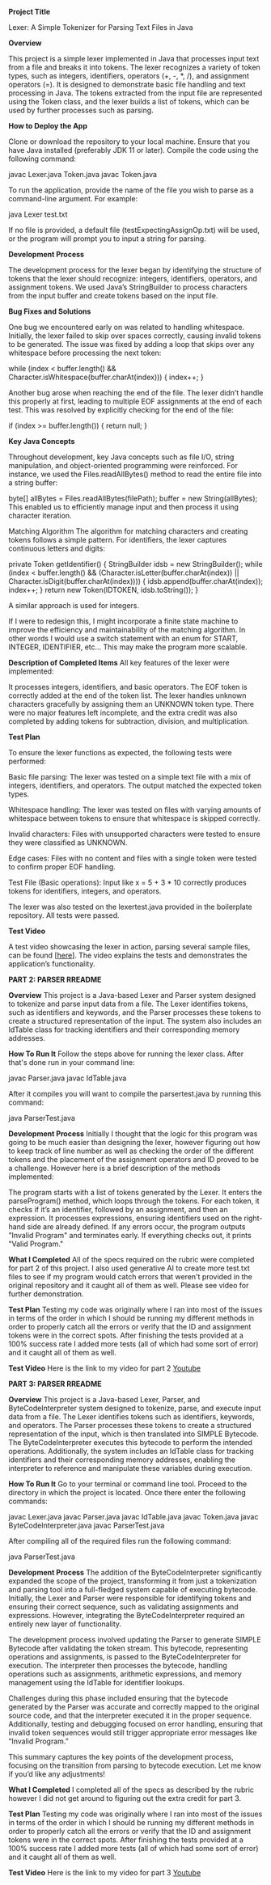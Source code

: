 **Project Title**

Lexer: A Simple Tokenizer for Parsing Text Files in Java

**Overview**

This project is a simple lexer implemented in Java that processes input text from a file and breaks it into tokens. The lexer recognizes a variety of token types, such as integers, identifiers, operators (+, -, *, /), and assignment operators (=). It is designed to demonstrate basic file handling and text processing in Java. The tokens extracted from the input file are represented using the Token class, and the lexer builds a list of tokens, which can be used by further processes such as parsing.

**How to Deploy the App**

Clone or download the repository to your local machine.
Ensure that you have Java installed (preferably JDK 11 or later).
Compile the code using the following command:

javac Lexer.java Token.java
javac Token.java

To run the application, provide the name of the file you wish to parse as a command-line argument. For example:

java Lexer test.txt

If no file is provided, a default file (testExpectingAssignOp.txt) will be used, or the program will prompt you to input a string for parsing.

**Development Process**

The development process for the lexer began by identifying the structure of tokens that the lexer should recognize: integers, identifiers, operators, and assignment tokens. We used Java’s StringBuilder to process characters from the input buffer and create tokens based on the input file.

**Bug Fixes and Solutions**

One bug we encountered early on was related to handling whitespace. Initially, the lexer failed to skip over spaces correctly, causing invalid tokens to be generated. The issue was fixed by adding a loop that skips over any whitespace before processing the next token:

while (index < buffer.length() && Character.isWhitespace(buffer.charAt(index))) {
    index++;
}

Another bug arose when reaching the end of the file. The lexer didn’t handle this properly at first, leading to multiple EOF assignments at the end of each test. This was resolved by explicitly checking for the end of the file:

if (index >= buffer.length()) {
    return null;
}

**Key Java Concepts**

Throughout development, key Java concepts such as file I/O, string manipulation, and object-oriented programming were reinforced. For instance, we used the Files.readAllBytes() method to read the entire file into a string buffer:

byte[] allBytes = Files.readAllBytes(filePath);
buffer = new String(allBytes);
This enabled us to efficiently manage input and then process it using character iteration.

Matching Algorithm
The algorithm for matching characters and creating tokens follows a simple pattern. For identifiers, the lexer captures continuous letters and digits:

private Token getIdentifier() {
    StringBuilder idsb = new StringBuilder();
    while (index < buffer.length() && (Character.isLetter(buffer.charAt(index)) || Character.isDigit(buffer.charAt(index)))) {
        idsb.append(buffer.charAt(index));
        index++;
    }
    return new Token(IDTOKEN, idsb.toString());
}

A similar approach is used for integers.

If I were to redesign this, I might incorporate a finite state machine to improve the efficiency and maintainability of the matching algorithm. In other words I would use a switch statement with an enum for START, INTEGER, IDENTIFIER, etc... This may make the program more scalable.

**Description of Completed Items**
All key features of the lexer were implemented:

It processes integers, identifiers, and basic operators.
The EOF token is correctly added at the end of the token list.
The lexer handles unknown characters gracefully by assigning them an UNKNOWN token type.
There were no major features left incomplete, and the extra credit was also completed by adding tokens for subtraction, division, and multiplication.

**Test Plan**

To ensure the lexer functions as expected, the following tests were performed:

Basic file parsing: The lexer was tested on a simple text file with a mix of integers, identifiers, and operators. The output matched the expected token types.

Whitespace handling: The lexer was tested on files with varying amounts of whitespace between tokens to ensure that whitespace is skipped correctly.

Invalid characters: Files with unsupported characters were tested to ensure they were classified as UNKNOWN.

Edge cases: Files with no content and files with a single token were tested to confirm proper EOF handling.

Test File (Basic operations): Input like x = 5 + 3 * 10 correctly produces tokens for identifiers, integers, and operators.

The lexer was also tested on the lexertest.java provided in the boilerplate repository. All tests were passed.

**Test Video**

A test video showcasing the lexer in action, parsing several sample files, can be found [[here](https://youtu.be/yvRSFmDeNas)]. The video explains the tests and demonstrates the application’s functionality.

**PART 2: PARSER RREADME**

**Overview**
This project is a Java-based Lexer and Parser system designed to tokenize and parse input data from a file. The Lexer identifies tokens, such as identifiers and keywords, and the Parser processes these tokens to create a structured representation of the input. The system also includes an IdTable class for tracking identifiers and their corresponding memory addresses.

**How To Run It**
Follow the steps above for running the lexer class. After that's done run in your command line:

javac Parser.java
javac IdTable.java

After it compiles you will want to compile the parsertest.java by running this command:

java ParserTest.java

**Development Process**
Initially I thought that the logic for this program was going to be much easier than designing the lexer, however figuring out how to keep track of line number as well as checking the order of the different tokens and the placement of the assignment operators and ID proved to be a challenge. However here is a brief description of the methods implemented:

The program starts with a list of tokens generated by the Lexer.
It enters the parseProgram() method, which loops through the tokens.
For each token, it checks if it’s an identifier, followed by an assignment, and then an expression.
It processes expressions, ensuring identifiers used on the right-hand side are already defined.
If any errors occur, the program outputs "Invalid Program" and terminates early.
If everything checks out, it prints "Valid Program."

**What I Completed**
All of the specs required on the rubric were completed for part 2 of this project. I also used generative AI to create more test.txt files to see if my program would catch errors that weren't provided in the original repository and it caught all of them as well. Please see video for further demonstration.

**Test Plan**
Testing my code was originally where I ran into most of the issues in terms of the order in which I should be running my different methods in order to properly catch all the errors or verify that the ID and assignment tokens were in the correct spots. After finishing the tests provided at a 100% success rate I added more tests (all of which had some sort of error) and it caught all of them as well.

**Test Video**
Here is the link to my video for part 2 [Youtube](https://youtu.be/9bbGKL2rQeE)

**PART 3: PARSER RREADME**

**Overview**
This project is a Java-based Lexer, Parser, and ByteCodeInterpreter system designed to tokenize, parse, and execute input data from a file. The Lexer identifies tokens such as identifiers, keywords, and operators. The Parser processes these tokens to create a structured representation of the input, which is then translated into SIMPLE Bytecode. The ByteCodeInterpreter executes this bytecode to perform the intended operations. Additionally, the system includes an IdTable class for tracking identifiers and their corresponding memory addresses, enabling the interpreter to reference and manipulate these variables during execution.

**How To Run It**
Go to your terminal or command line tool. Proceed to the directory in which the project is located. Once there enter the following commands:

javac Lexer.java
javac Parser.java
javac IdTable.java
javac Token.java
javac ByteCodeInterpreter.java
javac ParserTest.java

After compiling all of the required files run the following command:

java ParserTest.java

**Development Process**
The addition of the ByteCodeInterpreter significantly expanded the scope of the project, transforming it from just a tokenization and parsing tool into a full-fledged system capable of executing bytecode. Initially, the Lexer and Parser were responsible for identifying tokens and ensuring their correct sequence, such as validating assignments and expressions. However, integrating the ByteCodeInterpreter required an entirely new layer of functionality.

The development process involved updating the Parser to generate SIMPLE Bytecode after validating the token stream. This bytecode, representing operations and assignments, is passed to the ByteCodeInterpreter for execution. The interpreter then processes the bytecode, handling operations such as assignments, arithmetic expressions, and memory management using the IdTable for identifier lookups.

Challenges during this phase included ensuring that the bytecode generated by the Parser was accurate and correctly mapped to the original source code, and that the interpreter executed it in the proper sequence. Additionally, testing and debugging focused on error handling, ensuring that invalid token sequences would still trigger appropriate error messages like “Invalid Program.”

This summary captures the key points of the development process, focusing on the transition from parsing to bytecode execution. Let me know if you’d like any adjustments!

**What I Completed**
I completed all of the specs as described by the rubric however I did not get around to figuring out the extra credit for part 3.

**Test Plan**
Testing my code was originally where I ran into most of the issues in terms of the order in which I should be running my different methods in order to properly catch all the errors or verify that the ID and assignment tokens were in the correct spots. After finishing the tests provided at a 100% success rate I added more tests (all of which had some sort of error) and it caught all of them as well.

**Test Video**
Here is the link to my video for part 3 [Youtube](https://youtu.be/NS4GX9loID4)

